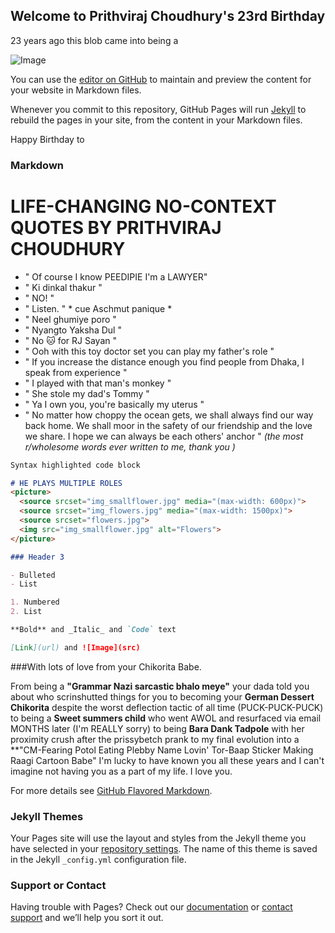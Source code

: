 ## Welcome to Prithviraj Choudhury's 23rd Birthday

23 years ago this blob came into being a

![Image](src)

You can use the [editor on GitHub](https://github.com/AshmitaRoy/aschmut/edit/master/index.md) to maintain and preview the content for your website in Markdown files.

Whenever you commit to this repository, GitHub Pages will run [Jekyll](https://jekyllrb.com/) to rebuild the pages in your site, from the content in your Markdown files.

Happy Birthday to 

### Markdown


# LIFE-CHANGING NO-CONTEXT QUOTES BY PRITHVIRAJ CHOUDHURY

- " Of course I know PEEDIPIE I'm a LAWYER"
- " Ki dinkal thakur "
- " NO! "
- " Listen. " * cue Aschmut panique *
- " Neel ghumiye poro "
- " Nyangto Yaksha Dul "
- " No 🐱 for RJ Sayan "
- " Ooh with this toy doctor set you can play my father's role "
- " If you increase the distance enough you find people from Dhaka, I speak from experience " 
- " I played with that man's monkey "
- " She stole my dad's Tommy "
- " Ya I own you, you're basically my uterus "
- " No matter how choppy the ocean gets, we shall always find our way back home. We shall moor in the safety of our friendship and the love we share. I hope we can always be each others' anchor " *(the most r/wholesome words ever written to me, thank you )*


```markdown
Syntax highlighted code block

# HE PLAYS MULTIPLE ROLES 
<picture>
  <source srcset="img_smallflower.jpg" media="(max-width: 600px)">
  <source srcset="img_flowers.jpg" media="(max-width: 1500px)">
  <source srcset="flowers.jpg">
  <img src="img_smallflower.jpg" alt="Flowers">
</picture>

### Header 3

- Bulleted
- List

1. Numbered
2. List

**Bold** and _Italic_ and `Code` text

[Link](url) and ![Image](src)

```

###With lots of love from your Chikorita Babe.

From being a **"Grammar Nazi sarcastic bhalo meye"** your dada told you about who scrinshutted things for you 
to becoming your **German Dessert Chikorita** despite the worst deflection tactic of all time (PUCK-PUCK-PUCK)
to being a **Sweet summers child** who went AWOL and resurfaced via email MONTHS later (I'm REALLY sorry)
to being **Bara Dank Tadpole** with her proximity crush after the prissybetch prank
to my final evolution into a **"CM-Fearing Potol Eating Plebby Name Lovin' Tor-Baap Sticker Making Raagi Cartoon Babe"
I'm lucky to have known you all these years and I can't imagine not having you as a part of my life. I love you.


For more details see [GitHub Flavored Markdown](https://guides.github.com/features/mastering-markdown/).

### Jekyll Themes

Your Pages site will use the layout and styles from the Jekyll theme you have selected in your [repository settings](https://github.com/AshmitaRoy/aschmut/settings). The name of this theme is saved in the Jekyll `_config.yml` configuration file.

### Support or Contact

Having trouble with Pages? Check out our [documentation](https://help.github.com/categories/github-pages-basics/) or [contact support](https://github.com/contact) and we’ll help you sort it out.
